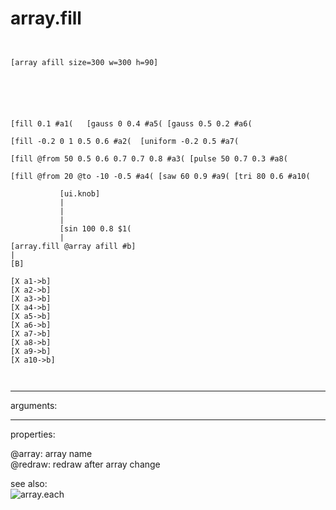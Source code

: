 # array.fill

```


[array afill size=300 w=300 h=90]






[fill 0.1 #a1(   [gauss 0 0.4 #a5( [gauss 0.5 0.2 #a6(

[fill -0.2 0 1 0.5 0.6 #a2(  [uniform -0.2 0.5 #a7(

[fill @from 50 0.5 0.6 0.7 0.7 0.8 #a3( [pulse 50 0.7 0.3 #a8(

[fill @from 20 @to -10 -0.5 #a4( [saw 60 0.9 #a9( [tri 80 0.6 #a10(

           [ui.knob]
           |
           |
           |
           [sin 100 0.8 $1(
           |
[array.fill @array afill #b]
|
[B]

[X a1->b]
[X a2->b]
[X a3->b]
[X a4->b]
[X a5->b]
[X a6->b]
[X a7->b]
[X a8->b]
[X a9->b]
[X a10->b]

            
```
---
arguments:


---
properties:

@array: array name<br>
@redraw: redraw after array
            change<br>

see also:<br>
![array.each]("img/object_array.each.png")

